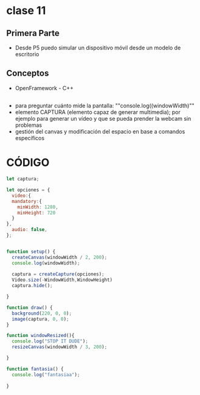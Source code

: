 # clase 11
## Primera Parte

* Desde P5 puedo simular un dispositivo móvil desde un modelo de escritorio 

## Conceptos
* OpenFramework - C++

## 
* para preguntar cuánto mide la pantalla: ""console.log((windowWidth)""
* elemento CAPTURA (elemento capaz de generar multimedia); por ejemplo para generar un vídeo y que se pueda prender la webcam sin problemas 
* gestión del canvas y modificación del espacio en base a comandos específicos


# CÓDIGO
``` javascript
let captura;

let opciones = {
  video:{
  mandatory:{
    minWidth: 1280,
    minHeight: 720
  }
},
  audio: false,
};


function setup() {
  createCanvas(windowWidth / 2, 200);
  console.log(windowWidth);
  
  captura = createCapture(opciones);
  Video.size(-WindowWidth,WindowHeight)
  captura.hide();

}

function draw() {
  background(220, 0, 0);
  image(captura, 0, 0);
}

function windowResized(){
  console.log("STOP IT DUDE");
  resizeCanvas(windowWidth / 3, 200);

}

function fantasia() { 
  console.log("fantasiaa");
  
}

```
